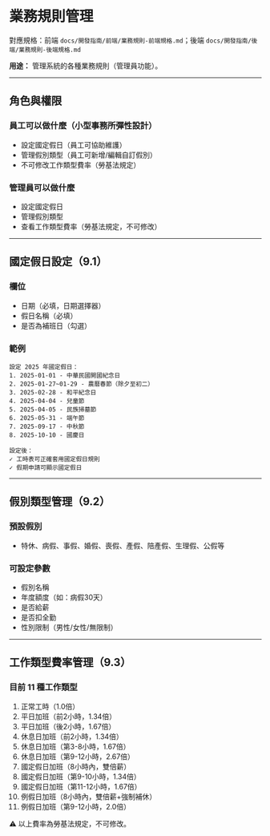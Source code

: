 # 業務規則管理

對應規格：前端 `docs/開發指南/前端/業務規則-前端規格.md`；後端 `docs/開發指南/後端/業務規則-後端規格.md`

**用途：** 管理系統的各種業務規則（管理員功能）。

---

## 角色與權限

### 員工可以做什麼（小型事務所彈性設計）
- 設定國定假日（員工可協助維護）
- 管理假別類型（員工可新增/編輯自訂假別）
- 不可修改工作類型費率（勞基法規定）

### 管理員可以做什麼
- 設定國定假日
- 管理假別類型
- 查看工作類型費率（勞基法規定，不可修改）

---

## 國定假日設定（9.1）

### 欄位
- 日期（必填，日期選擇器）
- 假日名稱（必填）
- 是否為補班日（勾選）

### 範例
```
設定 2025 年國定假日：
1. 2025-01-01 - 中華民國開國紀念日
2. 2025-01-27~01-29 - 農曆春節（除夕至初二）
3. 2025-02-28 - 和平紀念日
4. 2025-04-04 - 兒童節
5. 2025-04-05 - 民族掃墓節
6. 2025-05-31 - 端午節
7. 2025-09-17 - 中秋節
8. 2025-10-10 - 國慶日

設定後：
✓ 工時表可正確套用國定假日規則
✓ 假期申請可顯示國定假日
```

---

## 假別類型管理（9.2）

### 預設假別
- 特休、病假、事假、婚假、喪假、產假、陪產假、生理假、公假等

### 可設定參數
- 假別名稱
- 年度額度（如：病假30天）
- 是否給薪
- 是否扣全勤
- 性別限制（男性/女性/無限制）

---

## 工作類型費率管理（9.3）

### 目前 11 種工作類型
1. 正常工時（1.0倍）
2. 平日加班（前2小時，1.34倍）
3. 平日加班（後2小時，1.67倍）
4. 休息日加班（前2小時，1.34倍）
5. 休息日加班（第3-8小時，1.67倍）
6. 休息日加班（第9-12小時，2.67倍）
7. 國定假日加班（8小時內，雙倍薪）
8. 國定假日加班（第9-10小時，1.34倍）
9. 國定假日加班（第11-12小時，1.67倍）
10. 例假日加班（8小時內，雙倍薪+強制補休）
11. 例假日加班（第9-12小時，2.0倍）

⚠️ 以上費率為勞基法規定，不可修改。
